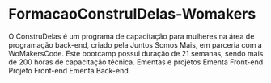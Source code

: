 # FormacaoConstrulDelas-Womakers
O ConstruDelas é um programa de capacitação para mulheres na área de programação back-end, criado pela Juntos Somos Mais, em parceria com a WoMakersCode.  Este bootcamp possui duração de 21 semanas, sendo mais de 200 horas de capacitação técnica.  Ementas e projetos  Ementa Front-end   Projeto Front-end   Ementa Back-end
